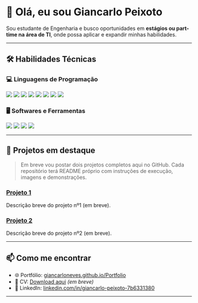 # 👋 Olá, eu sou **Giancarlo Peixoto**

Sou estudante de Engenharia e busco oportunidades em **estágios ou part-time na área de TI**, onde possa aplicar e expandir minhas habilidades.

---

## 🛠️ Habilidades Técnicas

### 💻 Linguagens de Programação

<p>
  <img src="https://img.shields.io/badge/JavaScript-F7DF1E?logo=javascript&logoColor=black" />
  <img src="https://img.shields.io/badge/React-61DAFB?logo=react&logoColor=black" />
  <img src="https://img.shields.io/badge/HTML5-E34F26?logo=html5&logoColor=white" />
  <img src="https://img.shields.io/badge/C-A8B9CC?logo=c&logoColor=black" />
  <img src="https://img.shields.io/badge/C++-00599C?logo=cplusplus&logoColor=white" />
  <img src="https://img.shields.io/badge/CSS3-1572B6?logo=css3&logoColor=white" />
  <img src="https://img.shields.io/badge/SQL-003B57?logo=postgresql&logoColor=white" />
  <img src="https://img.shields.io/badge/Bash-4EAA25?logo=gnubash&logoColor=white" />
</p>

### 🖥️ Softwares e Ferramentas

<p>
  <img src="https://img.shields.io/badge/Linux%20Debian-A81D33?logo=debian&logoColor=white" />
  <img src="https://img.shields.io/badge/Blender-F5792A?logo=blender&logoColor=white" />
  <img src="https://img.shields.io/badge/MATLAB-FF8000?logo=mathworks&logoColor=white" />
  <img src="https://img.shields.io/badge/Microsoft%20Office-D83B01?logo=microsoftoffice&logoColor=white" />
</p>

---

## 🌟 Projetos em destaque

> Em breve vou postar dois projetos completos aqui no GitHub.
> Cada repositório terá README próprio com instruções de execução, imagens e demonstrações.

### [Projeto 1](https://github.com/GiancarloNeves/Projeto1)

Descrição breve do projeto nº1 (em breve).

### [Projeto 2](https://github.com/GiancarloNeves/Projeto2)

Descrição breve do projeto nº2 (em breve).

---

## 📫 Como me encontrar

* 🌐 Portfólio: [giancarloneves.github.io/Portfolio](https://giancarloneves.github.io/Portfolio/)
* 📄 CV: [Download aqui](#) *(em breve)*
* 💼 LinkedIn: [linkedin.com/in/giancarlo-peixoto-7b6331380](https://www.linkedin.com/in/giancarlo-peixoto-7b6331380/)

---
